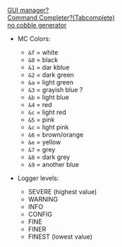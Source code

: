 [GUI manager?](https://www.spigotmc.org/wiki/creating-a-gui-inventory/)  
[Command Completer?(Tabcomplete)](https://hub.spigotmc.org/javadocs/spigot/org/bukkit/event/server/TabCompleteEvent.html)  
[no cobble generator](https://hub.spigotmc.org/javadocs/spigot/org/bukkit/event/block/BlockFormEvent.html)  
 
- MC Colors:
  - ```&f``` = white
  - ```&0``` = black
  - ```&1``` = dar kblue
  - ```&2``` = dark green
  - ```&a``` = light green
  - ```&3``` = grayish blue ? 
  - ```&b``` = light blue
  - ```&4``` = red
  - ```&c``` = light red
  - ```&5``` = pink
  - ```&c``` = light pink
  - ```&6``` = brown/orange
  - ```&e``` = yellow
  - ```&7``` = grey
  - ```&8``` = dark grey
  - ```&9``` = another blue

- Logger levels:
  - SEVERE (highest value)
  - WARNING
  - INFO
  - CONFIG
  - FINE
  - FINER
  - FINEST (lowest value)

